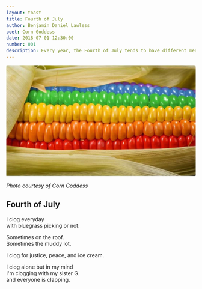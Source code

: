 ```yaml
---
layout: toast
title: Fourth of July
author: Benjamin Daniel Lawless
poet: Corn Goddess
date: 2018-07-01 12:30:00
number: 001
description: Every year, the Fourth of July tends to have different meaning for all of us. This poem by Corn Goddess shows that despite history and current events (or maybe because of them), it’s never a bad idea to just keep dancing.
---
```


<img src="/img/toast/001-fourth-of-july.jpg" />

*Photo courtesy of Corn Goddess*

## Fourth of July

I clog everyday  
with bluegrass picking or not.  

Sometimes on the roof.  
Sometimes the muddy lot.  

I clog for justice, peace, and ice cream.  

I clog alone but in my mind  
I'm clogging with my sister G.  
and everyone is clapping.
